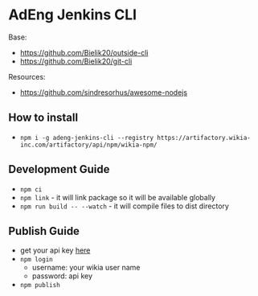 # AdEng Jenkins CLI

Base:

- https://github.com/Bielik20/outside-cli
- https://github.com/Bielik20/git-cli

Resources:

- https://github.com/sindresorhus/awesome-nodejs

## How to install

- `npm i -g adeng-jenkins-cli --registry https://artifactory.wikia-inc.com/artifactory/api/npm/wikia-npm/`

## Development Guide

- `npm ci`
- `npm link` - it will link package so it will be available globally
- `npm run build -- --watch` - it will compile files to dist directory

## Publish Guide

- get your api key [here](https://wikia-inc.atlassian.net/wiki/spaces/GEN/pages/110592255/Artifactory+-+Internal+package+repositories)
- `npm login`
  - username: your wikia user name
  - password: api key
- `npm publish`
